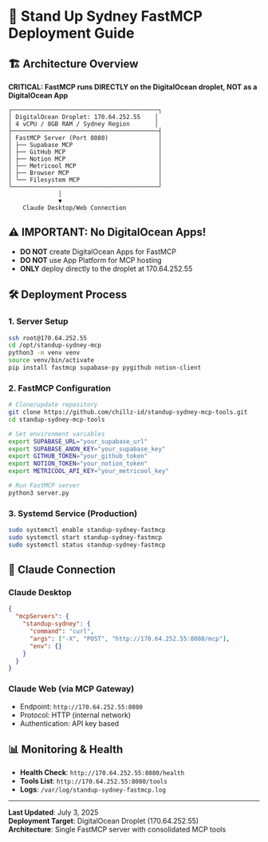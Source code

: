 # 🚀 Stand Up Sydney FastMCP Deployment Guide

## 🏗️ Architecture Overview

**CRITICAL: FastMCP runs DIRECTLY on the DigitalOcean droplet, NOT as a DigitalOcean App**

```
┌─────────────────────────────────────────┐
│ DigitalOcean Droplet: 170.64.252.55    │
│ 4 vCPU / 8GB RAM / Sydney Region       │
├─────────────────────────────────────────┤
│ FastMCP Server (Port 8080)              │
│ ├── Supabase MCP                        │
│ ├── GitHub MCP                          │
│ ├── Notion MCP                          │
│ ├── Metricool MCP                       │
│ ├── Browser MCP                         │
│ └── Filesystem MCP                      │
└─────────────────────────────────────────┘
              │
              ▼
    Claude Desktop/Web Connection
```

## ⚠️ IMPORTANT: No DigitalOcean Apps!

- **DO NOT** create DigitalOcean Apps for FastMCP
- **DO NOT** use App Platform for MCP hosting
- **ONLY** deploy directly to the droplet at 170.64.252.55

## 🛠️ Deployment Process

### 1. Server Setup
```bash
ssh root@170.64.252.55
cd /opt/standup-sydney-mcp
python3 -m venv venv
source venv/bin/activate
pip install fastmcp supabase-py pygithub notion-client
```

### 2. FastMCP Configuration
```bash
# Clone/update repository
git clone https://github.com/chillz-id/standup-sydney-mcp-tools.git
cd standup-sydney-mcp-tools

# Set environment variables
export SUPABASE_URL="your_supabase_url"
export SUPABASE_ANON_KEY="your_supabase_key" 
export GITHUB_TOKEN="your_github_token"
export NOTION_TOKEN="your_notion_token"
export METRICOOL_API_KEY="your_metricool_key"

# Run FastMCP server
python3 server.py
```

### 3. Systemd Service (Production)
```bash
sudo systemctl enable standup-sydney-fastmcp
sudo systemctl start standup-sydney-fastmcp
sudo systemctl status standup-sydney-fastmcp
```

## 🔌 Claude Connection

### Claude Desktop
```json
{
  "mcpServers": {
    "standup-sydney": {
      "command": "curl",
      "args": ["-X", "POST", "http://170.64.252.55:8080/mcp"],
      "env": {}
    }
  }
}
```

### Claude Web (via MCP Gateway)
- Endpoint: `http://170.64.252.55:8080`
- Protocol: HTTP (internal network)
- Authentication: API key based

## 📊 Monitoring & Health

- **Health Check**: `http://170.64.252.55:8080/health`
- **Tools List**: `http://170.64.252.55:8080/tools`
- **Logs**: `/var/log/standup-sydney-fastmcp.log`

---

**Last Updated**: July 3, 2025  
**Deployment Target**: DigitalOcean Droplet (170.64.252.55)  
**Architecture**: Single FastMCP server with consolidated MCP tools
